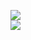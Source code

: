 [![](https://img.shields.io/badge/Made%20With-Github%20Spray-lightgrey.svg?style=for-the-badge&logo=github)](https://github.com/Annihil/github-spray#16806)  
[![](https://i.imgur.com/2DrTn0Z.gif)](https://github.com/Annihil/github-spray)